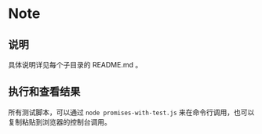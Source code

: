# Note

## 说明

具体说明详见每个子目录的 README.md 。

## 执行和查看结果

所有测试脚本，可以通过 `node promises-with-test.js` 来在命令行调用，也可以复制粘贴到浏览器的控制台调用。
